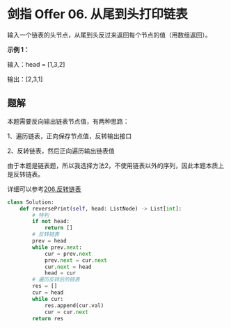 # 剑指 Offer 06. 从尾到头打印链表

输入一个链表的头节点，从尾到头反过来返回每个节点的值（用数组返回）。

 

**示例 1：**

输入：head = [1,3,2]

输出：[2,3,1]

## 题解

本题需要反向输出链表节点值，有两种思路：

1、遍历链表，正向保存节点值，反转输出接口

2、反转链表，然后正向遍历输出链表值

由于本题是链表题，所以我选择方法2，不使用链表以外的序列，因此本题本质上是反转链表。

详细可以参考[206.反转链表](https://github.com/CastleYeager/PythonicLeetcode/blob/main/%E9%93%BE%E8%A1%A8/%E5%88%A0%E9%99%A4%E8%8A%82%E7%82%B9%E3%80%81%E5%8F%8D%E8%BD%AC%E9%93%BE%E8%A1%A8%20%E7%B1%BB/206.%20%E5%8F%8D%E8%BD%AC%E9%93%BE%E8%A1%A8.md)

```python
class Solution:
    def reversePrint(self, head: ListNode) -> List[int]:
        # 特判
        if not head:
            return []
        # 反转链表
        prev = head
        while prev.next:
            cur = prev.next
            prev.next = cur.next
            cur.next = head
            head = cur 
        # 遍历反转后的链表
        res = []
        cur = head
        while cur:
            res.append(cur.val)
            cur = cur.next
        return res
```

